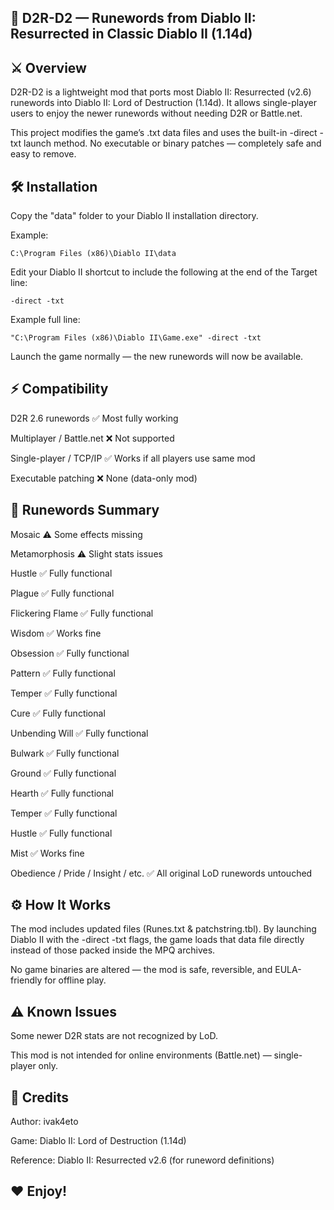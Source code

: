 ## 🧩 D2R-D2 — Runewords from Diablo II: Resurrected in Classic Diablo II (1.14d)

## ⚔️ Overview

D2R-D2 is a lightweight mod that ports most Diablo II: Resurrected (v2.6) runewords into Diablo II: Lord of Destruction (1.14d).
It allows single-player users to enjoy the newer runewords without needing D2R or Battle.net.

This project modifies the game’s .txt data files and uses the built-in -direct -txt launch method.
No executable or binary patches — completely safe and easy to remove.

## 🛠️ Installation

Copy the "data" folder to your Diablo II installation directory.

Example:

```shell
C:\Program Files (x86)\Diablo II\data
```

Edit your Diablo II shortcut to include the following at the end of the Target line:

```shell
-direct -txt
```

Example full line:

```shell
"C:\Program Files (x86)\Diablo II\Game.exe" -direct -txt
```

Launch the game normally — the new runewords will now be available.


## ⚡ Compatibility

D2R 2.6 runewords	✅ Most fully working

Multiplayer / Battle.net	❌ Not supported

Single-player / TCP/IP	✅ Works if all players use same mod

Executable patching	❌ None (data-only mod)


## 💎 Runewords Summary


Mosaic	⚠️	Some effects missing

Metamorphosis	⚠️	Slight stats issues

Hustle	✅	Fully functional

Plague	✅	Fully functional

Flickering Flame	✅	Fully functional

Wisdom	✅	Works fine

Obsession	✅	Fully functional

Pattern	✅	Fully functional

Temper	✅	Fully functional

Cure	✅	Fully functional

Unbending Will	✅	Fully functional

Bulwark	✅	Fully functional

Ground	✅	Fully functional

Hearth	✅	Fully functional

Temper	✅	Fully functional

Hustle	✅	Fully functional

Mist	✅	Works fine

Obedience / Pride / Insight / etc.	✅	All original LoD runewords untouched


## ⚙️ How It Works

The mod includes updated files (Runes.txt & patchstring.tbl). By launching Diablo II with the -direct -txt flags, the game loads that data file directly instead of those packed inside the MPQ archives.

No game binaries are altered — the mod is safe, reversible, and EULA-friendly for offline play.


## ⚠️ Known Issues

Some newer D2R stats are not recognized by LoD.

This mod is not intended for online environments (Battle.net) — single-player only.


## 💬 Credits

Author: ivak4eto

Game: Diablo II: Lord of Destruction (1.14d)

Reference: Diablo II: Resurrected v2.6 (for runeword definitions)

## ❤️ Enjoy!
